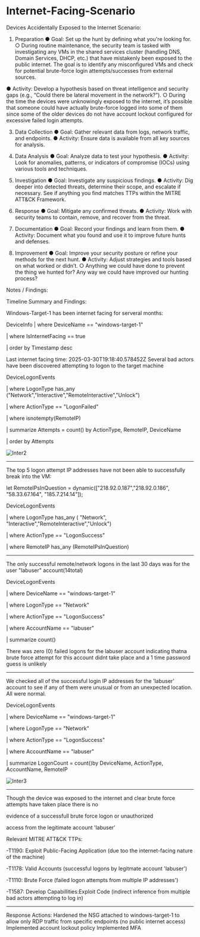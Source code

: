 # Internet-Facing-Scenario

Devices Accidentally Exposed to the Internet Scenario:

1. Preparation
● Goal: Set up the hunt by defining what you're looking for.
○ During routine maintenance, the security team is tasked with investigating any VMs in the
shared services cluster (handling DNS, Domain Services, DHCP, etc.) that have mistakenly
been exposed to the public internet. The goal is to identify any misconfigured VMs and check for
potential brute-force login attempts/successes from external sources.

● Activity: Develop a hypothesis based on threat intelligence and security gaps (e.g., “Could there be
lateral movement in the network?”).
○ During the time the devices were unknowingly exposed to the internet, it’s possible that
someone could have actually brute-force logged into some of them since some of the older
devices do not have account lockout configured for excessive failed login attempts.


3. Data Collection
● Goal: Gather relevant data from logs, network traffic, and endpoints.
● Activity: Ensure data is available from all key sources for analysis.


5. Data Analysis
● Goal: Analyze data to test your hypothesis.
● Activity: Look for anomalies, patterns, or indicators of compromise (IOCs) using various tools and
techniques.


7. Investigation
● Goal: Investigate any suspicious findings.
● Activity: Dig deeper into detected threats, determine their scope, and escalate if necessary. See if
anything you find matches TTPs within the MITRE ATT&CK Framework.


9. Response
● Goal: Mitigate any confirmed threats.
● Activity: Work with security teams to contain, remove, and recover from the threat.


11. Documentation
● Goal: Record your findings and learn from them.
● Activity: Document what you found and use it to improve future hunts and defenses.


13. Improvement
● Goal: Improve your security posture or refine your methods for the next hunt.
● Activity: Adjust strategies and tools based on what worked or didn’t.
○ Anything we could have done to prevent the thing we hunted for? Any way we could have
improved our hunting process?





Notes / Findings:


Timeline Summary and Findings:


Windows-Target-1 has been internet facing for serveral months:


DeviceInfo
| where DeviceName == "windows-target-1"

| where IsInternetFacing == true

| order by Timestamp desc





Last internet facing time: 2025-03-30T19:18:40.578452Z
Several bad actors have been discovered attempting to logon to the target machine


DeviceLogonEvents


| where LogonType has_any ("Network","Interactive","RemoteInteractive","Unlock")


| where ActionType == "LogonFailed"

| where isnotempty(RemoteIP)

| summarize Attempts = count() by ActionType, RemoteIP, DeviceName

| order by Attempts



![Inter2](https://github.com/user-attachments/assets/4673b17a-08c3-4c9a-99a0-95f2e4995092)


---------------


The top 5 logon attempt IP addresses have not been able to successfully break into the VM:


let RemoteIPsInQuestion = dynamic(["218.92.0.187","218.92.0.186", "58.33.67.164", "185.7.214.14"]);


DeviceLogonEvents


| where LogonType has_any ( "Network", "Interactive","RemoteInteractive","Unlock")


| where ActionType == "LogonSuccess"


| where RemoteIP has_any (RemoteIPsInQuestion)


<Query no results>


-------------------------------------------


The only successful remote/network logons in the last 30 days was for the user "labuser" account(14total)


DeviceLogonEvents


| where DeviceName == "windows-target-1"


| where LogonType == "Network"


| where ActionType == "LogonSuccess"


| where AccountName == "labuser"


| summarize count()


There was zero (0) failed logons for the labuser account indicating thatna brute force attempt for this account
didnt take place and a 1 time password guess is unlikely


------------------------------


We checked all of the successful login IP addresses for the 'labuser' account to see if any of them were
unusual or from an unexpected location. All were normal.


DeviceLogonEvents


| where DeviceName == "windows-target-1"


| where LogonType == "Network"


| where ActionType == "LogonSuccess"


| where AccountName == "labuser"


| summarize LogonCount = count()by DeviceName, ActionType, AccountName, RemoteIP


![Inter3](https://github.com/user-attachments/assets/d4c47f75-1864-4795-a6c2-66f08e3f1d0c)


--------





Though the device was exposed to the internet and clear brute force attempts have taken place there is no

evidence of a successfull brute force logon or unauthorized

access from the legitimate account 'labuser'

Relevant MITRE ATT&CK TTPs:

-T1190: Exploit Public-Facing Application (due too the internet-facing nature of the machine)

-T1178: Valid Accounts (successful logons by legitmate account 'labuser')

-T1110: Brute Force (failed logon attempts from multiple IP addresses')

-T1587: Develop Capabillities:Exploit Code (indirect inference from multiple bad actors attempting to log in)

------
Response Actions:
Hardened the NSG attached to windows-target-1 to allow only RDP traffic from specific endpoints (no public
internet access)
Implemented account lockout policy
Implemented MFA
